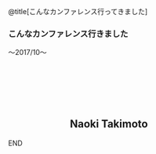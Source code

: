 @title[こんなカンファレンス行ってきました]
### こんなカンファレンス行きました
〜2017/10〜
　  

　  
　  
　  
　　　　　　Naoki Takimoto
---
END